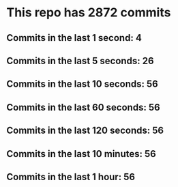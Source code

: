 # This repo has 2872 commits

## Commits in the last 1 second: 4
## Commits in the last 5 seconds: 26
## Commits in the last 10 seconds: 56
## Commits in the last 60 seconds: 56
## Commits in the last 120 seconds: 56
## Commits in the last 10 minutes: 56
## Commits in the last 1 hour: 56
